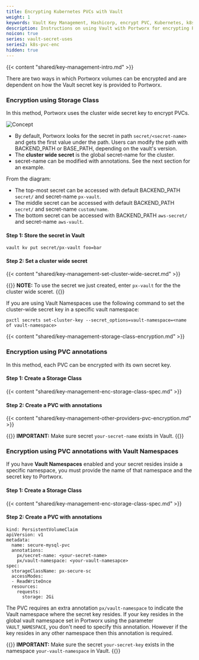 ```yaml
---
title: Encrypting Kubernetes PVCs with Vault
weight: 1
keywords: Vault Key Management, Hashicorp, encrypt PVC, Kubernetes, k8s, Vault Namespaces
description: Instructions on using Vault with Portworx for encrypting PVCs in Kubernetes
noicon: true
series: vault-secret-uses
series2: k8s-pvc-enc
hidden: true
---
```


{{< content "shared/key-management-intro.md" >}}

There are two ways in which Portworx volumes can be encrypted and are dependent on how the Vault secret key is provided to Portworx.

### Encryption using Storage Class

In this method, Portworx uses the cluster wide secret key to encrypt PVCs.

  ![Concept](/img/vault-px-concept.png)

- By default, Portworx looks for the secret in path `secret/<secret-name>` and gets the first value under the path. Users can modify the path with BACKEND_PATH or BASE_PATH, depending on the vault's version.
- The **cluster wide secret** is the global secret-name for the cluster.
- secret-name can be modified with annotations. See the next section for an example.

From the diagram:

- The top-most secret can be accessed with default BACKEND_PATH `secret/` and secret-name `px-vault`.
- The middle secret can be accessed with default BACKEND_PATH `secret/` and secret-name `custom/name`.
- The bottom secret can be accessed with BACKEND_PATH `aws-secret/` and secret-name `aws-vault`.


#### Step 1: Store the secret in Vault


```text
vault kv put secret/px-vault foo=bar 
```

#### Step 2: Set a cluster wide secret

{{< content "shared/key-management-set-cluster-wide-secret.md" >}}

{{<info>}}
**NOTE:** To use the secret we just created, enter `px-vault` for the the cluster wide sceret.
{{</info>}}

If you are using Vault Namespaces use the following command to set the cluster-wide secret key in a specific vault namespace:

```text
pxctl secrets set-cluster-key --secret_options=vault-namespace=<name of vault-namespace>
```

{{< content "shared/key-management-storage-class-encryption.md" >}}

### Encryption using PVC annotations

In this method, each PVC can be encrypted with its own secret key.

#### Step 1: Create a Storage Class

{{< content "shared/key-management-enc-storage-class-spec.md" >}}

#### Step 2: Create a PVC with annotations

{{< content "shared/key-management-other-providers-pvc-encryption.md" >}}

{{<info>}}
**IMPORTANT:** Make sure secret `your-secret-name` exists in Vault.
{{</info>}}

### Encryption using PVC annotations with Vault Namespaces

If you have **Vault Namespaces** enabled and your secret resides inside a specific namespace, you must provide the name of that namespace and the secret key to Portworx.

#### Step 1: Create a Storage Class

{{< content "shared/key-management-enc-storage-class-spec.md" >}}

#### Step 2: Create a PVC with annotations

```text
kind: PersistentVolumeClaim
apiVersion: v1
metadata:
  name: secure-mysql-pvc
  annotations:
    px/secret-name: <your-secret-name>
    px/vault-namespace: <your-vault-namesapce>
spec:
  storageClassName: px-secure-sc
  accessModes:
  - ReadWriteOnce
  resources:
    requests:
      storage: 2Gi
```

The PVC requires an extra annotation `px/vault-namespace` to indicate the Vault namespace where the secret key resides. If your key resides in the global vault namespace
set in Portworx using the parameter `VAULT_NAMESPACE`, you don't need to specify this annotation. However if the key resides in any other namespace then this annotation is
required.

{{<info>}}
**IMPORTANT:** Make sure the secret `your-secret-key` exists in the namespace `your-vault-namespace` in Vault.
{{</info>}}
